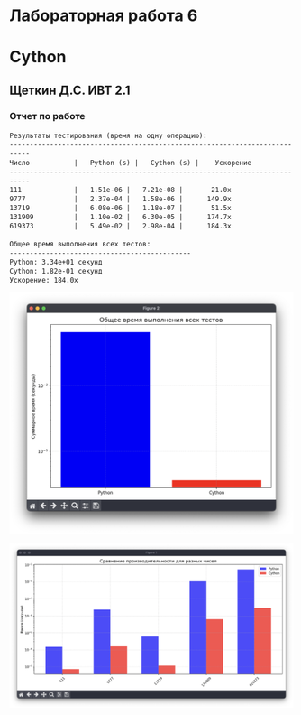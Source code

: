 # Лабораторная работа 6
# Cython
## Щеткин Д.С. ИВТ 2.1

### Отчет по работе
```
Результаты тестирования (время на одну операцию):
---------------------------------------------------------------------------
Число           |   Python (s) |   Cython (s) |    Ускорение
---------------------------------------------------------------------------
111             |   1.51e-06 |   7.21e-08 |       21.0x
9777            |   2.37e-04 |   1.58e-06 |      149.9x
13719           |   6.08e-06 |   1.18e-07 |       51.5x
131909          |   1.10e-02 |   6.30e-05 |      174.7x
619373          |   5.49e-02 |   2.98e-04 |      184.3x

Общее время выполнения всех тестов:
---------------------------------------------
Python: 3.34e+01 секунд
Cython: 1.82e-01 секунд
Ускорение: 184.0x
```

![](images/0.png)

![](images/1.png)

